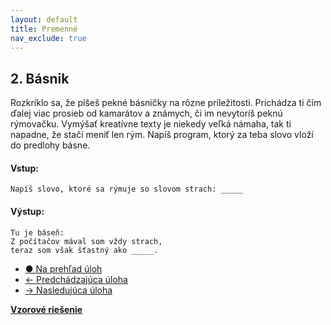 ```yaml
---
layout: default
title: Premenné
nav_exclude: true
---
```


## 2. Básnik
Rozkríklo sa, že píšeš pekné básničky na rôzne príležitosti. Prichádza ti čím ďalej viac prosieb od kamarátov a známych, či im nevytoríš peknú rýmovačku. Vymýšať kreatívne texty je niekedy veľká námaha, tak ti napadne, že stačí meniť len rým. Napíš program, ktorý za teba slovo vloží do predlohy básne.

#### Vstup:
```
Napíš slovo, ktoré sa rýmuje so slovom strach: _____
```

#### Výstup:
```
Tu je báseň:
Z počítačov mával som vždy strach,
teraz som však šťastný ako _____.
```

- [&#9679; Na prehľad úloh](/zbierka-uloh.html)
- [&larr; Predchádzajúca úloha](/coding/beginner/1-chapter/1.html)
- [&rarr; Nasledujúca úloha](/coding/beginner/1-chapter/3.html)

[**Vzorové riešenie**](/coding/beginner/1-chapter/2-solve.html)
